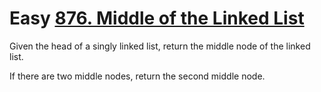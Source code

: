 # Easy [876. Middle of the Linked List](https://leetcode.com/problems/middle-of-the-linked-list/)

Given the head of a singly linked list, return the middle node of the linked list.

If there are two middle nodes, return the second middle node.

